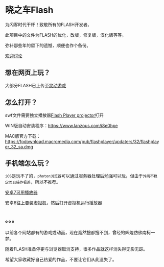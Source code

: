 # 晓之车Flash

为闪客时代干杯！致敬所有的FLASH开发者。

此项目中的文件为FLASH的优化，改版，修复版，汉化版等等。

弥补那些年的留下的遗憾，顺便也作个备份。

[欢迎讨论](https://github.com/724244848/XiaoZhiCheFlash/issues)

## 想在网页上玩？
大部分FLASH已上传至[灵动游戏](http://www.mhhf.com)

## 怎么打开？
swf文件需要独立播放器[Flash Player projector](https://www.adobe.com/support/flashplayer/debug_downloads.html)打开

WIN版自动安装程序：https://www.lanzous.com/i8e0hpe

MAC版官方下载：https://fpdownload.macromedia.com/pub/flashplayer/updaters/32/flashplayer_32_sa.dmg


## 手机端怎么玩？
`iOS`是玩不了的，`photon浏览器`可以通过服务器处理后勉强可以玩，但由于`外网不稳定而且操作极差`，所以不推荐。

[安卓7可用播放器](https://www.coolapk.com/apk/com.webgenie.swf.play)

安卓8往上要装[虚拟机](https://www.coolapk.com/apk/com.vmos.app)，然后打开虚拟机运行播放器

## 。。。
以前各个网站都有的游戏或动画，现在竟然搜都搜不到，曾经的辉煌仿佛南柯一梦。

随着FLASH准备停更与浏览器取消支持，很多作品就这样消失得无影无踪。

希望大家收藏好自己热爱的作品，不要让它们从此遗失了。
